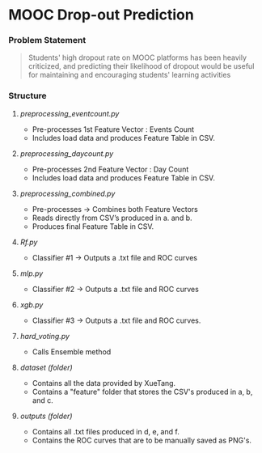 # MOOC Drop-out Prediction
### Problem Statement
> Students' high dropout rate on MOOC platforms has been heavily criticized, and predicting their likelihood of dropout would be useful for maintaining and encouraging students' learning activities

### Structure
1. *preprocessing_eventcount.py* 
   - Pre-processes  1st Feature Vector : Events Count 
   - Includes load data and produces Feature Table in CSV.

2. *preprocessing_daycount.py* 
   - Pre-processes  2nd Feature Vector : Day Count 
   - Includes load data and produces Feature Table in CSV.

3. *preprocessing_combined.py*  
   - Pre-processes -> Combines both Feature Vectors 
   - Reads directly from CSV’s produced in a. and b.
   - Produces final Feature Table in CSV.

4. *Rf.py* 
   - Classifier #1 -> Outputs a .txt file and ROC curves

5. *mlp.py* 
   - Classifier #2 -> Outputs a .txt file and ROC curves

6. *xgb.py* 
   - Classifier #3 -> Outputs a .txt file and ROC curves.

7. *hard_voting.py*  
   - Calls Ensemble method

8. *dataset (folder)* 
   - Contains all the data provided by XueTang.
   - Contains a "feature" folder that stores the CSV's produced in a, b, and c.

9. *outputs (folder)* 
   - Contains all .txt files produced in d, e, and f.
   - Contains the ROC curves that are to be manually saved as PNG's.		      	





